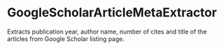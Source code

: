 # GoogleScholarArticleMetaExtractor
Extracts publication year, author name, number of cites and title of the articles from Google Scholar listing page.
